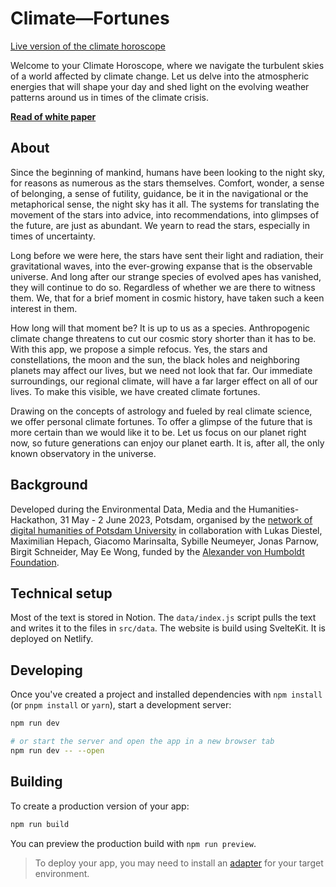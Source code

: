 # Climate—Fortunes

[Live version of the climate horoscope](https://climate-horoscope.netlify.app/)

Welcome to your Climate Horoscope, where we navigate the turbulent skies of a world affected by climate change. Let us delve into the atmospheric energies that will shape your day and shed light on the evolving weather patterns around us in times of the climate crisis.

**[Read of white paper](https://glossy-kookaburra-e1c.notion.site/Climate-Fortune-white-paper-a1429d6ed6124d519637d623cffea53d)**

## About
Since the beginning of mankind, humans have been looking to the night sky, for reasons as numerous as the stars themselves. Comfort, wonder, a sense of belonging, a sense of futility, guidance, be it in the navigational or the metaphorical sense, the night sky has it all. The systems for translating the movement of the stars into advice, into recommendations, into glimpses of the future, are just as abundant. We yearn to read the stars, especially in times of uncertainty.

Long before we were here, the stars have sent their light and radiation, their gravitational waves, into the ever-growing expanse that is the observable universe. And long after our strange species of evolved apes has vanished, they will continue to do so. Regardless of whether we are there to witness them. We, that for a brief moment in cosmic history, have taken such a keen interest in them.

How long will that moment be? It is up to us as a species. Anthropogenic climate change threatens to cut our cosmic story shorter than it has to be. With this app, we propose a simple refocus. Yes, the stars and constellations, the moon and the sun, the black holes and neighboring planets may affect our lives, but we need not look that far. Our immediate surroundings, our regional climate, will have a far larger effect on all of our lives. To make this visible, we have created climate fortunes.

Drawing on the concepts of astrology and fueled by real climate science, we offer personal climate fortunes. To offer a glimpse of the future that is more certain than we would like it to be. Let us focus on our planet right now, so future generations can enjoy our planet earth. It is, after all, the only known observatory in the universe.

## Background

Developed during the Environmental Data, Media and the Humanities-Hackathon, 31 May - 2 June 2023, Potsdam, organised by the [network of digital humanities of Potsdam University](https://www.uni-potsdam.de/de/digital-humanities/) in collaboration with Lukas Diestel, Maximilian Hepach, Giacomo Marinsalta, Sybille Neumeyer, Jonas Parnow, Birgit Schneider, May Ee Wong, funded by the [Alexander von Humboldt Foundation](https://www.humboldt-foundation.de/en/).

## Technical setup

Most of the text is stored in Notion. The `data/index.js` script pulls the text and writes it to the files in `src/data`. The website is build using SvelteKit. It is deployed on Netlify.

## Developing

Once you've created a project and installed dependencies with `npm install` (or `pnpm install` or `yarn`), start a development server:

```bash
npm run dev

# or start the server and open the app in a new browser tab
npm run dev -- --open
```

## Building

To create a production version of your app:

```bash
npm run build
```

You can preview the production build with `npm run preview`.

> To deploy your app, you may need to install an [adapter](https://kit.svelte.dev/docs/adapters) for your target environment.
